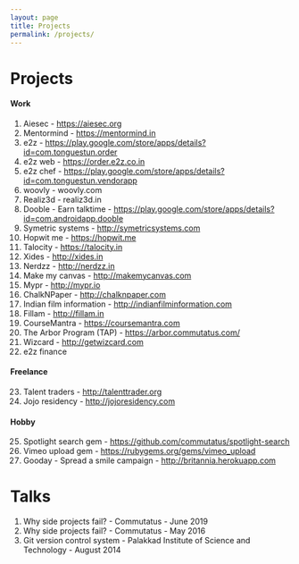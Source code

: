 ```yaml
---
layout: page
title: Projects
permalink: /projects/
---
```


# Projects

#### Work
1. Aiesec - https://aiesec.org
2. Mentormind - https://mentormind.in
3. e2z - https://play.google.com/store/apps/details?id=com.tonguestun.order
4. e2z web - https://order.e2z.co.in
5. e2z chef - https://play.google.com/store/apps/details?id=com.tonguestun.vendorapp
6. woovly - woovly.com
7. Realiz3d - realiz3d.in
8. Dooble - Earn talktime - https://play.google.com/store/apps/details?id=com.androidapp.dooble
9. Symetric systems - http://symetricsystems.com
10. Hopwit me - https://hopwit.me
11. Talocity - https://talocity.in
12. Xides - http://xides.in
13. Nerdzz - http://nerdzz.in
14. Make my canvas - http://makemycanvas.com
15. Mypr - http://mypr.io
16. ChalkNPaper - http://chalknpaper.com
17. Indian film information - http://indianfilminformation.com
18. Fillam - http://fillam.in
19. CourseMantra - https://coursemantra.com
20. The Arbor Program (TAP) - https://arbor.commutatus.com/
21. Wizcard - http://getwizcard.com
22. e2z finance


#### Freelance
23. Talent traders - http://talenttrader.org
24. Jojo residency - http://jojoresidency.com


#### Hobby
25. Spotlight search gem - https://github.com/commutatus/spotlight-search
26. Vimeo upload gem - https://rubygems.org/gems/vimeo_upload
27. Gooday - Spread a smile campaign - http://britannia.herokuapp.com



# Talks

1. Why side projects fail? - Commutatus - June 2019
2. Why side projects fail? - Commutatus - May 2016
3. Git version control system - Palakkad Institute of Science and Technology - August 2014
